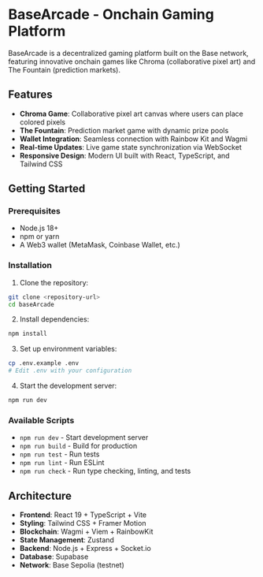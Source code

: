 # BaseArcade - Onchain Gaming Platform

BaseArcade is a decentralized gaming platform built on the Base network, featuring innovative onchain games like Chroma (collaborative pixel art) and The Fountain (prediction markets).

## Features

- **Chroma Game**: Collaborative pixel art canvas where users can place colored pixels
- **The Fountain**: Prediction market game with dynamic prize pools
- **Wallet Integration**: Seamless connection with Rainbow Kit and Wagmi
- **Real-time Updates**: Live game state synchronization via WebSocket
- **Responsive Design**: Modern UI built with React, TypeScript, and Tailwind CSS

## Getting Started

### Prerequisites
- Node.js 18+ 
- npm or yarn
- A Web3 wallet (MetaMask, Coinbase Wallet, etc.)

### Installation

1. Clone the repository:
```bash
git clone <repository-url>
cd baseArcade
```

2. Install dependencies:
```bash
npm install
```

3. Set up environment variables:
```bash
cp .env.example .env
# Edit .env with your configuration
```

4. Start the development server:
```bash
npm run dev
```

### Available Scripts

- `npm run dev` - Start development server
- `npm run build` - Build for production
- `npm run test` - Run tests
- `npm run lint` - Run ESLint
- `npm run check` - Run type checking, linting, and tests

## Architecture

- **Frontend**: React 19 + TypeScript + Vite
- **Styling**: Tailwind CSS + Framer Motion
- **Blockchain**: Wagmi + Viem + RainbowKit
- **State Management**: Zustand
- **Backend**: Node.js + Express + Socket.io
- **Database**: Supabase
- **Network**: Base Sepolia (testnet)
